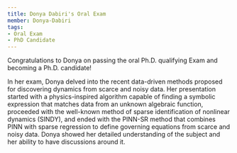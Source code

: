 ```yaml
---
title: Donya Dabiri's Oral Exam
member: Donya-Dabiri
tags:
- Oral Exam
- PhD Candidate
---
```


 Congratulations to Donya on passing the oral Ph.D. qualifying Exam and becoming a Ph.D. candidate!


In her exam, Donya delved into the recent data-driven methods proposed for discovering dynamics from scarce and noisy data. Her presentation started with a physics-inspired algorithm capable of finding a symbolic expression that matches data from an unknown algebraic function, proceeded with the well-known method of sparse identification of nonlinear dynamics (SINDY), and ended with the PINN-SR method that combines PINN with sparse regression to define governing equations from scarce and noisy data. Donya showed her detailed understanding of the subject and her ability to have discussions around it. 



